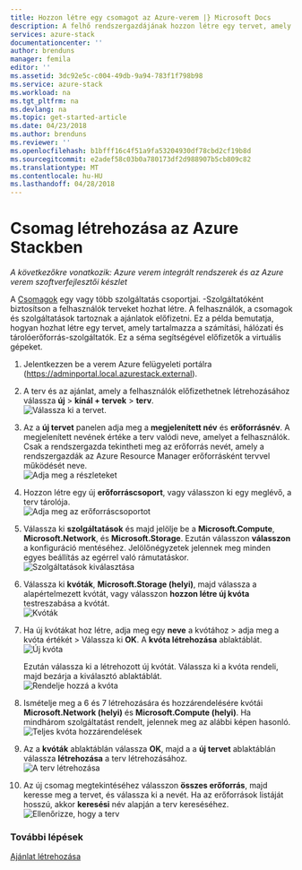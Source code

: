 ```yaml
---
title: Hozzon létre egy csomagot az Azure-verem |} Microsoft Docs
description: A felhő rendszergazdájának hozzon létre egy tervet, amely lehetővé teszi a előfizetők kiépítése virtuális gépek.
services: azure-stack
documentationcenter: ''
author: brenduns
manager: femila
editor: ''
ms.assetid: 3dc92e5c-c004-49db-9a94-783f1f798b98
ms.service: azure-stack
ms.workload: na
ms.tgt_pltfrm: na
ms.devlang: na
ms.topic: get-started-article
ms.date: 04/23/2018
ms.author: brenduns
ms.reviewer: ''
ms.openlocfilehash: b1bfff16c4f51a9fa53204930df78cbd2cf19b8d
ms.sourcegitcommit: e2adef58c03b0a780173df2d988907b5cb809c82
ms.translationtype: MT
ms.contentlocale: hu-HU
ms.lasthandoff: 04/28/2018
---
```

# <a name="create-a-plan-in-azure-stack"></a>Csomag létrehozása az Azure Stackben

*A következőkre vonatkozik: Azure verem integrált rendszerek és az Azure verem szoftverfejlesztői készlet*

A [Csomagok](azure-stack-key-features.md) egy vagy több szolgáltatás csoportjai. -Szolgáltatóként biztosítson a felhasználók terveket hozhat létre. A felhasználók, a csomagok és szolgáltatások tartoznak a ajánlatok előfizetni. Ez a példa bemutatja, hogyan hozhat létre egy tervet, amely tartalmazza a számítási, hálózati és tárolóerőforrás-szolgáltatók. Ez a séma segítségével előfizetők a virtuális gépeket.

1. Jelentkezzen be a verem Azure felügyeleti portálra (https://adminportal.local.azurestack.external).

2. A terv és az ajánlat, amely a felhasználók előfizethetnek létrehozásához válassza **új** > **kínál + tervek** > **terv**.  
   ![Válassza ki a tervet.](media/azure-stack-create-plan/select-plan.png)

3. Az a **új tervet** panelen adja meg a **megjelenített név** és **erőforrásnév**. A megjelenített nevének értéke a terv valódi neve, amelyet a felhasználók. Csak a rendszergazda tekintheti meg az erőforrás nevét, amely a rendszergazdák az Azure Resource Manager erőforrásként tervvel működését neve.  
   ![Adja meg a részleteket](media/azure-stack-create-plan/plan-name.png)

4. Hozzon létre egy új **erőforráscsoport**, vagy válasszon ki egy meglévő, a terv tárolója.  
   ![Adja meg az erőforráscsoportot](media/azure-stack-create-plan/resource-group.png)

5. Válassza ki **szolgáltatások** és majd jelölje be a **Microsoft.Compute**, **Microsoft.Network**, és **Microsoft.Storage**. Ezután válasszon **válasszon** a konfiguráció mentéséhez. Jelölőnégyzetek jelennek meg minden egyes beállítás az egérrel való rámutatáskor.  
   ![Szolgáltatások kiválasztása](media/azure-stack-create-plan/services.png)

6. Válassza ki **kvóták**, **Microsoft.Storage (helyi)**, majd válassza a alapértelmezett kvótát, vagy válasszon **hozzon létre új kvóta** testreszabása a kvótát.  
   ![Kvóták](media/azure-stack-create-plan/quotas.png)

7. Ha új kvótákat hoz létre, adja meg egy **neve** a kvótához > adja meg a kvóta értékét > Válassza ki **OK**. A **kvóta létrehozása** ablaktáblát.
   ![Új kvóta](media/azure-stack-create-plan/new-quota.png)

   Ezután válassza ki a létrehozott új kvótát. Válassza ki a kvóta rendeli, majd bezárja a kiválasztó ablaktáblát.  
   ![Rendelje hozzá a kvóta](media/azure-stack-create-plan/assign-quota.png)

8. Ismételje meg a 6 és 7 létrehozására és hozzárendelésére kvótái **Microsoft.Network (helyi)** és **Microsoft.Compute (helyi)**.  Ha mindhárom szolgáltatást rendelt, jelennek meg az alábbi képen hasonló.  
   ![Teljes kvóta hozzárendelések](media/azure-stack-create-plan/all-quotas-assigned.png)

9. Az a **kvóták** ablaktáblán válassza **OK**, majd a a **új tervet** ablaktáblán válassza **létrehozása** a terv létrehozásához.  
    ![A terv létrehozása](media/azure-stack-create-plan/create.png)
10. Az új csomag megtekintéséhez válasszon **összes erőforrás**, majd keresse meg a tervet, és válassza ki a nevét. Ha az erőforrások listáját hosszú, akkor **keresési** név alapján a terv kereséséhez.  
   ![Ellenőrizze, hogy a terv](media/azure-stack-create-plan/plan-overview.png)

### <a name="next-steps"></a>További lépések
[Ajánlat létrehozása](azure-stack-create-offer.md)
